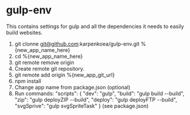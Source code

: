 # gulp-env
 This contains settings for gulp and all the dependencies it needs to easily build websites.



1. git clonne git@github.com:karpenkoea/gulp-env.git %{new_app_name_here}
2. cd %{new_app_name_here}
3. git remote remove origin
4. Create remote git repository.
5. git remote add origin %{new_app_git_url}
6. npm install
7. Change app name from package.json (optional)
8. Run commands: "scripts": {
    "dev": "gulp",
    "build": "gulp build --build",
    "zip": "gulp deployZIP --build",
    "deploy": "gulp deployFTP --build",
    "svgSprive": "gulp svgSpriteTask"
  } (see package.json)
